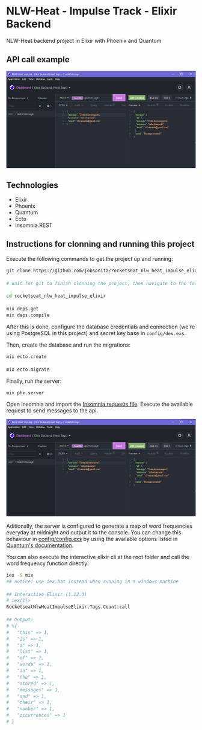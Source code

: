 # NLW-Heat - Impulse Track - Elixir Backend

NLW-Heat backend project in Elixir with Phoenix and Quantum

## API call example

<p align="center"><img alt="API call example" title="NLW-Heat Impulse API Demonstration" src="./.github/api_demonstration.png" width="720px"/></p>

## Technologies

- Elixir
- Phoenix
- Quantum
- Ecto
- Insomnia.REST

## Instructions for clonning and running this project

Execute the following commands to get the project up and running:

```bash
git clone https://github.com/jobsonita/rocketseat_nlw_heat_impulse_elixir.git

# wait for git to finish clonning the project, then navigate to the folder and install the dependencies:

cd rocketseat_nlw_heat_impulse_elixir

mix deps.get
mix deps.compile
```

After this is done, configure the database credentials and connection (we're using PostgreSQL in this project) and secret key base in `config/dev.exs`.

Then, create the database and run the migrations:

```bash
mix ecto.create

mix ecto.migrate
```

Finally, run the server:

```bash
mix phx.server
```

Open Insomnia and import the [Insomnia requests file](tools/Insomnia_Requests_2021-10-23.json). Execute the available request to send messages to the api.

<p align="center"><img alt="Insomnia requests" title="NLW-Heat Impulse Insomnia Requests" src="./.github/api_demonstration.png" width="720px"/></p>

Aditionally, the server is configured to generate a map of word frequencies everyday at midnight and output it to the console. You can change this behaviour in [config/config.exs](config/config.exs) by using the available options listed in [Quantum's documentation](https://hexdocs.pm/quantum/configuration.html#content).

You can also execute the interactive elixir cli at the root folder and call the word frequency function directly:

```bash
iex -S mix
## notice: use iex.bat instead when running in a windows machine

## Interactive Elixir (1.12.3)
# iex(1)>
RocketseatNlwHeatImpulseElixir.Tags.Count.call

## Output:
# %{
#   "this" => 1,
#   "is" => 1,
#   "a" => 1,
#   "list" => 1,
#   "of" => 2,
#   "words" => 1,
#   "in" => 1,
#   "the" => 1,
#   "stored" => 1,
#   "messages" => 1,
#   "and" => 1,
#   "their" => 1,
#   "number" => 1,
#   "occurrences" => 1
# }
```
